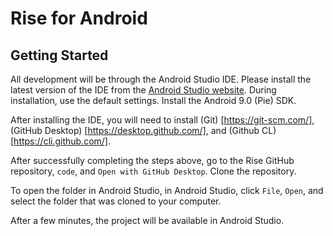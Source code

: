 # Rise for Android
## Getting Started
All development will be through the Android Studio IDE. Please install the latest version of the IDE from the [Android Studio website](https://developer.android.com/studio/index.html). During installation, use the default settings. Install the Android 9.0 (Pie) SDK.

After installing the IDE, you will need to install (Git) [https://git-scm.com/], (GitHub Desktop) [https://desktop.github.com/], and (Github CL) [https://cli.github.com/].

After successfully completing the steps above, go to the Rise GitHub repository, `code`, and `Open with GitHub Desktop`. Clone the repository.

To open the folder in Android Studio, in Android Studio, click `File`, `Open`, and select the folder that was cloned to your computer.

After a few minutes, the project will be available in Android Studio.
